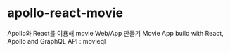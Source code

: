 # apollo-react-movie
Apollo와 React를 이용해 movie Web/App 만들기
Movie App build with React, Apollo and GraphQL
API : movieql 
